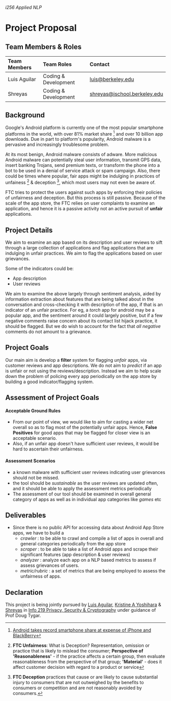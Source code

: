 _i256 Applied NLP_

Project Proposal
===================

## Team Members & Roles


| Team Members | Team Roles | Contact |
|:-------------|:-----------|:--------|
| Luis Aguilar | Coding & Development | luis@berkeley.edu |
| Shreyas | Coding & Development | shreyas@ischool.berkeley.edu |


## Background
Google's Android platform is currently one of the most popular smartphone platforms in the world, with over 81% market share [^note-1] and over 10 billion app downloads. Due in part to platform's popularity, Android malware is a pervasive and increasingly troublesome problem.

At its most benign, Android malware consists of adware. More malicious Android malware can potentially steal user information, transmit GPS data, insert banking Trojans, send premium texts, or transform the phone into a bot to be used in a denial of service attack or spam campaign. Also, there could be times where popular, fair apps might be indulging in practices of unfainess [^note-2] & deception [^note-3], which most users may not even be aware of. 

FTC tries to protect the users against such apps by enforcing their policies of unfairness and deception. But this process is still passive. Because of the scale of the app store, the FTC relies on user complaints to examine an application, and hence it is a passive activity not an active pursuit of __unfair__ applications. 



## Project Details
We aim to examine an app based on its description and user reviews to sift through a large collection of applications and flag applications that are indulging in unfair practices. We aim to flag the applications based on user grievances. 

Some of the indicators could be:

- App description
- User reviews

We aim to examine the above largely through sentiment analysis, aided by information extraction about features that are being talked about in the conversation and cross-checking it with description of the app, if that is an indicator of an unfair practice. For eg, a _torch_ app for android may be a popular app, and the sentiment around it could largely positive, but if a few negative comments raise concern about its contact list hijack practice, it should be flagged. But we do wish to account for the fact that _all negative_ comments do not amount to a grievance. 



## Project Goals
Our main aim is develop a __filter__ system for flagging _unfair_ apps, via customer reviews and app descriptions. 
We do not aim to _predict_ if an app is unfair or not using the reviews/description. Instead we aim to help scale down the problem of policing every app periodically on the app store by building a good indicator/flagging system.



## Assessment of Project Goals

#### Acceptable Ground Rules

- From our point of view, we would like to aim for casting a wider net overall so as to flag most of the potentially unfair apps. Hence, __False Positives__ for good apps that may be flagged for closer view is an acceptable scenario.
- Also, if an unfair app doesn't have sufficient user reviews, it would be hard to ascertain their unfairness.

#### Assessment Scenarios
- a known malware with sufficient user reviews indicating user grievances should not be missed.
- the tool should be _sustainable_ as the user reviews are updated often, and it should be able to apply the assessment metrics periodically 
- The assessment of our tool should be examined in overall general category of apps as well as in individual app categories like _games_ etc


## Deliverables
- Since there is no public API for accessing data about Android App Store apps, we have to build a 
    - _crawler_ : to be able to crawl and compile a list of apps in overall and general categories periodically from the app store
    - _scraper_ : to be able to take a list of Android apps and scrape their significant features (app description & user reviews)
    - _analyzer_ : analyze each app on a NLP based metrics to assess if assess grievances of users.
    - _metric/rubric_ : a set of metrics that are being employed to assess the unfairness of apps. 


## Declaration

This project is being jointly pursued by [Luis Aguilar], [Kristine A Yoshihara] & [Shreyas] in [Info 219 Privacy, Security & Cryptography](http://www.ischool.berkeley.edu/courses/i219) under guidance of Prof Doug Tygar.


[^note-1]: [Android takes record smartphone share at expense of iPhone and BlackBerry](http://www.theguardian.com/technology/2013/oct/31/android-record-smartphone-share-iphone-blackberry)

[^note-2]: __FTC Unfairness__: What is Deception? Representation, omission or practice that is likely to mislead the consumer; __Perspective of 'Reasonableness'__ - if the practice affects a certain group, then evaluate reasonableness from the perspective of that group; __'Material'__ - does it affect customer decision with regard to a product or service

[^note-3]: __FTC Deception__ practices that cause or are likely to cause substantial injury to consumers that are not outweighed by the benefits to consumers or competition and are not reasonably avoided by consumers.

[Luis Aguilar]: luis@berkeley.edu
[Kristine A Yoshihara]: 100kristine@berkeley.edu
[Shreyas]: shreyas@ischool.berkeley.edu